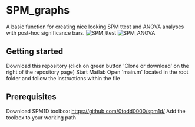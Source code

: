 # SPM_graphs
A basic function for creating nice looking SPM ttest and ANOVA analyses with post-hoc significance bars.
![SPM_ttest](https://github.com/MortenBP/SPM_graphs/assets/118117182/7ba80b2d-bc25-4e63-9600-fd840c466de3)
![SPM_ANOVA](https://github.com/MortenBP/SPM_graphs/assets/118117182/99f63859-e994-4fd0-a894-b3e9641684bb)

## Getting started
Download this repository (click on green button 'Clone or download' on the right of the repository page)
Start Matlab
Open 'main.m' located in the root folder and follow the instructions within the file

## Prerequisites
Download SPM1D toolbox: https://github.com/0todd0000/spm1d/
Add the toolbox to your working path
